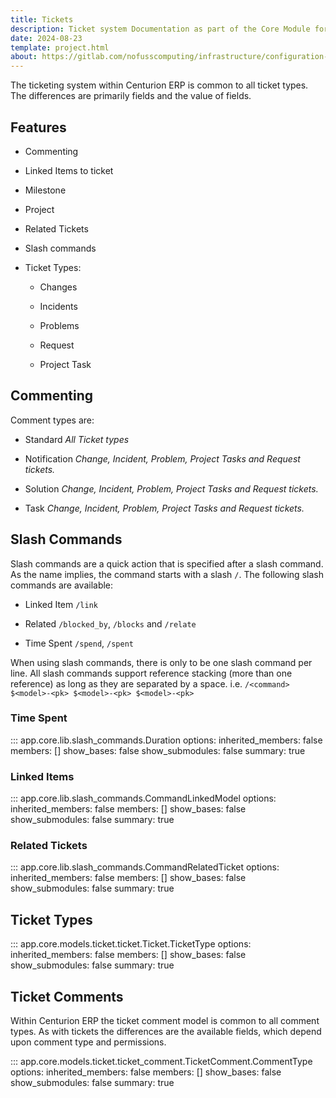 ```yaml
---
title: Tickets
description: Ticket system Documentation as part of the Core Module for Centurion ERP by No Fuss Computing
date: 2024-08-23
template: project.html
about: https://gitlab.com/nofusscomputing/infrastructure/configuration-management/centurion_erp
---
```


The ticketing system within Centurion ERP is common to all ticket types. The differences are primarily fields and the value of fields.


## Features

- Commenting

- Linked Items to ticket

- Milestone

- Project

- Related Tickets

- Slash commands

- Ticket Types:

    - Changes

    - Incidents

    - Problems

    - Request

    - Project Task


## Commenting

Comment types are:

- Standard _All Ticket types_

- Notification _Change, Incident, Problem, Project Tasks and Request tickets._

- Solution _Change, Incident, Problem, Project Tasks and Request tickets._

- Task _Change, Incident, Problem, Project Tasks and Request tickets._


## Slash Commands

Slash commands are a quick action that is specified after a slash command. As the name implies, the command starts with a slash `/`. The following slash commands are available:

- Linked Item `/link`

- Related `/blocked_by`, `/blocks` and `/relate`

- Time Spent `/spend`, `/spent`

When using slash commands, there is only to be one slash command per line. All slash commands support reference stacking (more than one reference) as long as they are separated by a space. i.e. `/<command> $<model>-<pk> $<model>-<pk> $<model>-<pk>`


### Time Spent

::: app.core.lib.slash_commands.Duration
    options:
        inherited_members: false
        members: []
        show_bases: false
        show_submodules: false
        summary: true


### Linked Items

::: app.core.lib.slash_commands.CommandLinkedModel
    options:
        inherited_members: false
        members: []
        show_bases: false
        show_submodules: false
        summary: true


### Related Tickets

::: app.core.lib.slash_commands.CommandRelatedTicket
    options:
        inherited_members: false
        members: []
        show_bases: false
        show_submodules: false
        summary: true


## Ticket Types

::: app.core.models.ticket.ticket.Ticket.TicketType
    options:
        inherited_members: false
        members: []
        show_bases: false
        show_submodules: false
        summary: true


## Ticket Comments

Within Centurion ERP the ticket comment model is common to all comment types. As with tickets the differences are the available fields, which depend upon comment type and permissions.

::: app.core.models.ticket.ticket_comment.TicketComment.CommentType
    options:
        inherited_members: false
        members: []
        show_bases: false
        show_submodules: false
        summary: true
